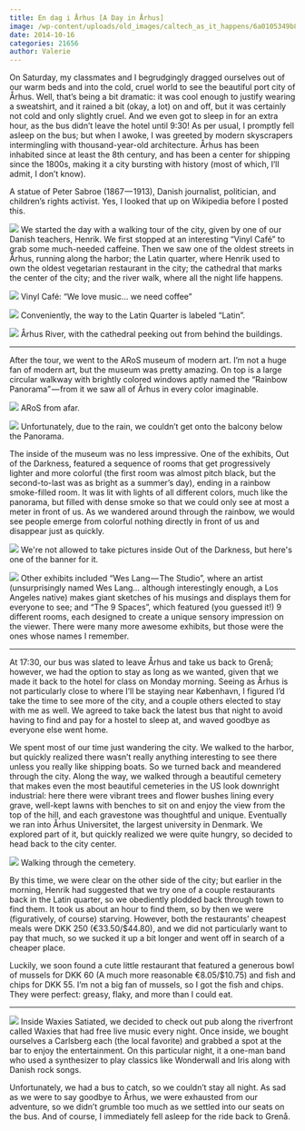 ```yaml
---
title: En dag i Århus [A Day in Århus]
image: /wp-content/uploads/old_images/caltech_as_it_happens/6a0105349b8251970b01b7c6f10450970b.jpg
date: 2014-10-16
categories: 21656
author: Valerie
---
```


On Saturday, my classmates and I begrudgingly dragged ourselves out of our warm beds and into the cold, cruel world to see the beautiful port city of Århus. Well, that’s being a bit dramatic: it was cool enough to justify wearing a sweatshirt, and it rained a bit (okay, a lot) on and off, but it was certainly not cold and only slightly cruel. And we even got to sleep in for an extra hour, as the bus didn’t leave the hotel until 9:30!
As per usual, I promptly fell asleep on the bus; but when I awoke, I was greeted by modern skyscrapers intermingling with thousand-year-old architecture. Århus has been inhabited since at least the 8th century, and has been a center for shipping since the 1800s, making it a city bursting with history (most of which, I’ll admit, I don’t know).

A statue of Peter Sabroe (1867 — 1913), Danish journalist, politician, and children’s rights activist. Yes, I looked that up on Wikipedia before I posted this.


![](/old_images/caltech_as_it_happens/6a0105349b8251970b01b7c6f10480970b.jpg)
We started the day with a walking tour of the city, given by one of our Danish teachers, Henrik. We first stopped at an interesting “Vinyl Café” to grab some much-needed caffeine. Then we saw one of the oldest streets in Århus, running along the harbor; the Latin quarter, where Henrik used to own the oldest vegetarian restaurant in the city; the cathedral that marks the center of the city; and the river walk, where all the night life happens.


![](/old_images/caltech_as_it_happens/6a0105349b8251970b01b7c6f104a0970b.jpg)
Vinyl Café: “We love music… we need coffee”


![](/old_images/caltech_as_it_happens/6a0105349b8251970b01bb07962fa9970d.jpg)
Conveniently, the way to the Latin Quarter is labeled “Latin”.


![](/old_images/caltech_as_it_happens/6a0105349b8251970b01bb07962fd6970d.jpg)
Århus River, with the cathedral peeking out from behind the buildings.

---

After the tour, we went to the ARoS museum of modern art. I’m not a huge fan of modern art, but the museum was pretty amazing. On top is a large circular walkway with brightly colored windows aptly named the “Rainbow Panorama” — from it we saw all of Århus in every color imaginable.


![](/old_images/caltech_as_it_happens/6a0105349b8251970b01bb07963028970d.jpg)
ARoS from afar.


![](/old_images/caltech_as_it_happens/6a0105349b8251970b01bb07963074970d.jpg)
Unfortunately, due to the rain, we couldn’t get onto the balcony below the Panorama.

The inside of the museum was no less impressive. One of the exhibits, Out of the Darkness, featured a sequence of rooms that get progressively lighter and more colorful (the first room was almost pitch black, but the second-to-last was as bright as a summer’s day), ending in a rainbow smoke-filled room. It was lit with lights of all different colors, much like the panorama, but filled with dense smoke so that we could only see at most a meter in front of us. As we wandered around through the rainbow, we would see people emerge from colorful nothing directly in front of us and disappear just as quickly.


![](/old_images/caltech_as_it_happens/6a0105349b8251970b01b8d07afd62970c.jpg)
We're not allowed to take pictures inside Out of the Darkness, but here's one of the banner for it.


![](/old_images/caltech_as_it_happens/6a0105349b8251970b01b8d07afd42970c.jpg)
Other exhibits included “Wes Lang — The Studio”, where an artist (unsurprisingly named Wes Lang… although interestingly enough, a Los Angeles native) makes giant sketches of his musings and displays them for everyone to see; and “The 9 Spaces”, which featured (you guessed it!) 9 different rooms, each designed to create a unique sensory impression on the viewer. There were many more awesome exhibits, but those were the ones whose names I remember.

---

At 17:30, our bus was slated to leave Århus and take us back to Grenå; however, we had the option to stay as long as we wanted, given that we made it back to the hotel for class on Monday morning. Seeing as Århus is not particularly close to where I’ll be staying near København, I figured I’d take the time to see more of the city, and a couple others elected to stay with me as well. We agreed to take back the latest bus that night to avoid having to find and pay for a hostel to sleep at, and waved goodbye as everyone else went home.

We spent most of our time just wandering the city. We walked to the harbor, but quickly realized there wasn’t really anything interesting to see there unless you really like shipping boats. So we turned back and meandered through the city. Along the way, we walked through a beautiful cemetery that makes even the most beautiful cemeteries in the US look downright industrial: here there were vibrant trees and flower bushes lining every grave, well-kept lawns with benches to sit on and enjoy the view from the top of the hill, and each gravestone was thoughtful and unique. Eventually we ran into Århus Universitet, the largest university in Denmark. We explored part of it, but quickly realized we were quite hungry, so decided to head back to the city center.


![](/old_images/caltech_as_it_happens/6a0105349b8251970b01b7c6f107ce970b.jpg)
Walking through the cemetery.

By this time, we were clear on the other side of the city; but earlier in the morning, Henrik had suggested that we try one of a couple restaurants back in the Latin quarter, so we obediently plodded back through town to find them. It took us about an hour to find them, so by then we were (figuratively, of course) starving. However, both the restaurants’ cheapest meals were DKK 250 (€33.50/$44.80), and we did not particularly want to pay that much, so we sucked it up a bit longer and went off in search of a cheaper place.

Luckily, we soon found a cute little restaurant that featured a generous bowl of mussels for DKK 60 (A much more reasonable €8.05/$10.75) and fish and chips for DKK 55. I’m not a big fan of mussels, so I got the fish and chips. They were perfect: greasy, flaky, and more than I could eat.

---



![](/old_images/caltech_as_it_happens/6a0105349b8251970b01b7c6f10827970b.jpg)
Inside Waxies
Satiated, we decided to check out pub along the riverfront called Waxies that had free live music every night. Once inside, we bought ourselves a Carlsberg each (the local favorite) and grabbed a spot at the bar to enjoy the entertainment. On this particular night, it a one-man band who used a synthesizer to play classics like Wonderwall and Iris along with Danish rock songs.

Unfortunately, we had a bus to catch, so we couldn’t stay all night. As sad as we were to say goodbye to Århus, we were exhausted from our adventure, so we didn’t grumble too much as we settled into our seats on the bus. And of course, I immediately fell asleep for the ride back to Grenå.

